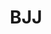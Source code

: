 ---
title: "BJJ"
subtitle: ""
# meta description
description: "This is meta description"

service:
  enable : true
  service_item:
    # service item loop
    - title : "BJJ as a sport"
      images:
      - "../../images/bjjchoke.jpg"
      content : "
      **Brazilian ju-jutsu or BJJ** is a martial and self-defense sport developed by brazilians Carlos and Hélio Gracie on the basis of traditional Japanese jujutsu and judo techniques. <br> <br>
      
       Brazilian jujutsu focuses on various martial arts techniques used in the country. In a typical match situation, the goal is to take the opponent to the ground as soon as possible, where the match will end with a lock or strangle. <br><br>"

        
    # service item loop
    - title : "BJJ in Kokkola"
      images:
      - "../../images/bjjclass.png"
      content : "
      BJJ has been practiced in Kokkola since 2016. Despite its novelty, the sport has already attracted several dozen enthusiasts and its popularity is growing rapidly. Exercises are suitable for everyone - regardless of gender or physical fitness. The workouts are really about doing and the atmosphere is open and friendly.

      Start the life's fitness remodel and book your place from the next basic course or come to our gym for a free tryout. <br> <br>

      The length of the basic course is about 2 months and its price is 100 €. The price includes the membership fee and the exercises after the basic course in the group that continues throughout the season. The training take place twice a week and a more detailed training schedule is always confirmed before the start of the next basic course.  <br><br>"      

timetable:
  enable : true
  title : "BJJ training times"
  timetable_item :
  # timetable_item
    - name : "BJJ colored belts"
      time1 : "Tuesday 19:30-21:00"
      time1location : (Martial Arts Center)
      time2 : "Thursday 18:00-19:30"
      time2location : (Martial Arts Center)
  # timetable_item
    - name : "No-Gi BJJ"
      time1 : "Friday 19:15-20:45"
      time1location : "(Martial Arts Center)"
  # timetable_item
    - name : "Randori (sparring)"
      time1 : "Sunday 16:30-18:00"
      time1location : "(Martial Arts Center)"

coaches:
  enable : true
  title: "BJJ coaches"
  coach_item:
    # valmentaja_item
    - name : "Miika Välimäki"
      belt : "purple belt"
      beltcolor : "#5E3E8D"
      image : "../../images/Miika Välimäki.png"
      description : "BJJ coach"
  # valmentaja_item
    - name : "Niko Koivisto"
      belt : "purple belt"
      beltcolor : "#5E3E8D"
      image : "../../images/Niko Koivisto.png"
      description : "BJJ coach"
  # valmentaja_item
    - name : "Tomas Ahlstrand"
      belt : "brown belt"
      beltcolor : "#3f2a14"
      image : "../../images/Tomas Ahlstrand.png"
      description : "BJJ coach"
  # valmentaja_item
    - name : "Markus Nordbäck"
      belt : "blue belt"
      beltcolor : "#355cb0"
      image : "../../images/Markus Nordbäck.png"
      description : "BJJ Coach"
  # valmentaja_item
    - name : "Endre Prágai"
      belt : "blue belt"
      beltcolor : "#355cb0"
      image : "../../images/Endre Prágai.png"
      description : "BJJ coach"
  # valmentaja_item
    - name : "Niko Hartikainen"
      belt : "blue belt"
      beltcolor : "#355cb0"
      image : "../../images/Niko Hartikainen.png"
      description : "BJJ coach"

moreinfo:
  enable : true
  title : "Information for BJJ practitioners"
  content : "
  Sports Federation: [Suomen Brasilialaisen Ju-Jutsun Liitto](https://bjjliitto.fi/)<br><br>
  Kokkola Budo uses [Suomisport](https://www.suomisport.fi), where practitioners can buy licenses and insurance."
---